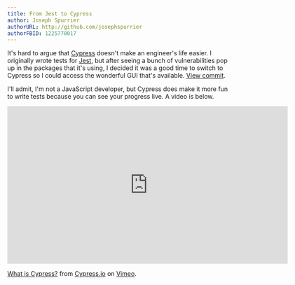 ```yaml
---
title: From Jest to Cypress
author: Joseph Spurrier
authorURL: http://github.com/josephspurrier
authorFBID: 1225770017
---
```


It's hard to argue that [Cypress](https://www.cypress.io/) doesn't make an
engineer's life easier. I originally wrote tests for [Jest](https://jestjs.io/),
but after seeing a bunch of vulnerabilities pop up in the packages that it's
using, I decided it was a good time to switch to Cypress so I could access the
wonderful GUI that's available.
[View commit](https://github.com/josephspurrier/govueapp/commit/53201272a91e90b555ad296f1db128d1f95a8153).

I'll admit, I'm not a JavaScript developer, but Cypress does make it more fun
to write tests because you can see your progress live. A video is below.

<!--truncate-->

<iframe src="https://player.vimeo.com/video/237527670?title=0&byline=0&portrait=0" width="640" height="360" frameborder="0" allow="autoplay; fullscreen" allowfullscreen></iframe>
<p><a href="https://vimeo.com/237527670">What is Cypress?</a> from <a href="https://vimeo.com/user72267166">Cypress.io</a> on <a href="https://vimeo.com">Vimeo</a>.</p>
